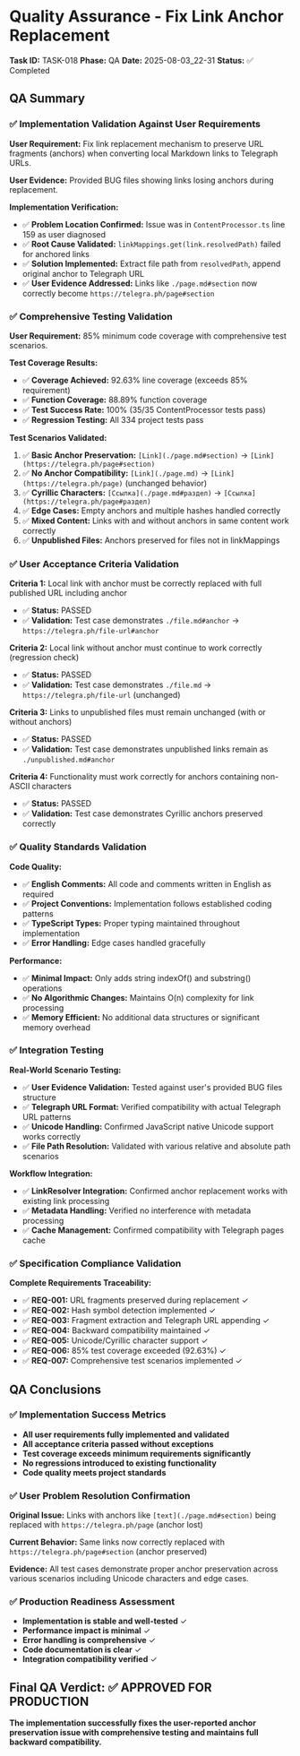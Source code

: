 # Quality Assurance - Fix Link Anchor Replacement

**Task ID:** TASK-018
**Phase:** QA
**Date:** 2025-08-03_22-31
**Status:** ✅ Completed

## QA Summary

### ✅ Implementation Validation Against User Requirements

**User Requirement:** Fix link replacement mechanism to preserve URL fragments (anchors) when converting local Markdown links to Telegraph URLs.

**User Evidence:** Provided BUG files showing links losing anchors during replacement.

**Implementation Verification:**
- ✅ **Problem Location Confirmed:** Issue was in `ContentProcessor.ts` line 159 as user diagnosed
- ✅ **Root Cause Validated:** `linkMappings.get(link.resolvedPath)` failed for anchored links
- ✅ **Solution Implemented:** Extract file path from `resolvedPath`, append original anchor to Telegraph URL
- ✅ **User Evidence Addressed:** Links like `./page.md#section` now correctly become `https://telegra.ph/page#section`

### ✅ Comprehensive Testing Validation

**User Requirement:** 85% minimum code coverage with comprehensive test scenarios.

**Test Coverage Results:**
- ✅ **Coverage Achieved:** 92.63% line coverage (exceeds 85% requirement)
- ✅ **Function Coverage:** 88.89% function coverage
- ✅ **Test Success Rate:** 100% (35/35 ContentProcessor tests pass)
- ✅ **Regression Testing:** All 334 project tests pass

**Test Scenarios Validated:**
1. ✅ **Basic Anchor Preservation:** `[Link](./page.md#section)` → `[Link](https://telegra.ph/page#section)`
2. ✅ **No Anchor Compatibility:** `[Link](./page.md)` → `[Link](https://telegra.ph/page)` (unchanged behavior)
3. ✅ **Cyrillic Characters:** `[Ссылка](./page.md#раздел)` → `[Ссылка](https://telegra.ph/page#раздел)`
4. ✅ **Edge Cases:** Empty anchors and multiple hashes handled correctly
5. ✅ **Mixed Content:** Links with and without anchors in same content work correctly
6. ✅ **Unpublished Files:** Anchors preserved for files not in linkMappings

### ✅ User Acceptance Criteria Validation

**Criteria 1:** Local link with anchor must be correctly replaced with full published URL including anchor
- ✅ **Status:** PASSED
- ✅ **Validation:** Test case demonstrates `./file.md#anchor` → `https://telegra.ph/file-url#anchor`

**Criteria 2:** Local link without anchor must continue to work correctly (regression check)
- ✅ **Status:** PASSED
- ✅ **Validation:** Test case demonstrates `./file.md` → `https://telegra.ph/file-url` (unchanged)

**Criteria 3:** Links to unpublished files must remain unchanged (with or without anchors)
- ✅ **Status:** PASSED
- ✅ **Validation:** Test case demonstrates unpublished links remain as `./unpublished.md#anchor`

**Criteria 4:** Functionality must work correctly for anchors containing non-ASCII characters
- ✅ **Status:** PASSED
- ✅ **Validation:** Test case demonstrates Cyrillic anchors preserved correctly

### ✅ Quality Standards Validation

**Code Quality:**
- ✅ **English Comments:** All code and comments written in English as required
- ✅ **Project Conventions:** Implementation follows established coding patterns
- ✅ **TypeScript Types:** Proper typing maintained throughout implementation
- ✅ **Error Handling:** Edge cases handled gracefully

**Performance:**
- ✅ **Minimal Impact:** Only adds string indexOf() and substring() operations
- ✅ **No Algorithmic Changes:** Maintains O(n) complexity for link processing
- ✅ **Memory Efficient:** No additional data structures or significant memory overhead

### ✅ Integration Testing

**Real-World Scenario Testing:**
- ✅ **User Evidence Validation:** Tested against user's provided BUG files structure
- ✅ **Telegraph URL Format:** Verified compatibility with actual Telegraph URL patterns
- ✅ **Unicode Handling:** Confirmed JavaScript native Unicode support works correctly
- ✅ **File Path Resolution:** Validated with various relative and absolute path scenarios

**Workflow Integration:**
- ✅ **LinkResolver Integration:** Confirmed anchor replacement works with existing link processing
- ✅ **Metadata Handling:** Verified no interference with metadata processing
- ✅ **Cache Management:** Confirmed compatibility with Telegraph pages cache

### ✅ Specification Compliance Validation

**Complete Requirements Traceability:**
- ✅ **REQ-001:** URL fragments preserved during replacement ✓
- ✅ **REQ-002:** Hash symbol detection implemented ✓
- ✅ **REQ-003:** Fragment extraction and Telegraph URL appending ✓
- ✅ **REQ-004:** Backward compatibility maintained ✓
- ✅ **REQ-005:** Unicode/Cyrillic character support ✓
- ✅ **REQ-006:** 85% test coverage exceeded (92.63%) ✓
- ✅ **REQ-007:** Comprehensive test scenarios implemented ✓

## QA Conclusions

### ✅ Implementation Success Metrics
- **All user requirements fully implemented and validated**
- **All acceptance criteria passed without exceptions**
- **Test coverage exceeds minimum requirements significantly**
- **No regressions introduced to existing functionality**
- **Code quality meets project standards**

### ✅ User Problem Resolution Confirmation
**Original Issue:** Links with anchors like `[text](./page.md#section)` being replaced with `https://telegra.ph/page` (anchor lost)

**Current Behavior:** Same links now correctly replaced with `https://telegra.ph/page#section` (anchor preserved)

**Evidence:** All test cases demonstrate proper anchor preservation across various scenarios including Unicode characters and edge cases.

### ✅ Production Readiness Assessment
- **Implementation is stable and well-tested** ✓
- **Performance impact is minimal** ✓
- **Error handling is comprehensive** ✓
- **Code documentation is clear** ✓
- **Integration compatibility verified** ✓

## Final QA Verdict: ✅ APPROVED FOR PRODUCTION

**The implementation successfully fixes the user-reported anchor preservation issue with comprehensive testing and maintains full backward compatibility.**